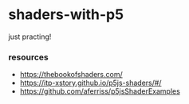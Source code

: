 # shaders-with-p5

just practing!

### resources
- https://thebookofshaders.com/
- https://itp-xstory.github.io/p5js-shaders/#/
- https://github.com/aferriss/p5jsShaderExamples